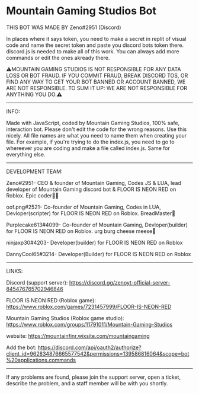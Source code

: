 # Mountain Gaming Studios Bot

THIS BOT WAS MADE BY Zeno#2951 (Discord)

In places where it says token, you need to make a secret in replit of visual code and name the secret token and paste you discord bots token there. discord.js is needed to make all of this work. You can always add more commands or edit the ones akready there.

⚠️MOUNTAIN GAMING STUDIOS IS NOT RESPONSIBLE FOR ANY DATA LOSS OR BOT FRAUD. IF YOU COMMIT FRAUD, BREAK DISCORD TOS, OR FIND ANY WAY TO GET YOUR BOT BANNED OR ACCOUNT BANNED, WE ARE NOT RESPONSIBLE. TO SUM IT UP: WE ARE NOT RESPONSIBLE FOR ANYTHING YOU DO.⚠️

------------------------------------------------------------------------------------------------------------------------------------------------------
INFO:

Made with JavaScript, coded by Mountain Gaming Studios, 100% safe, interaction bot. Please don't edit the code for the wrong reasons. Use this nicely. All file names are what you need to name them when creating your file. For example, if you're trying to do the index.js, you need to go to whereever you are coding and make a file called index.js. Same for everything else.

------------------------------------------------------------------------------------------------------------------------------------------------------
DEVELOPMENT TEAM:

Zeno#2951- CEO & founder of Mountain Gaming, Codes JS & LUA, lead developer of Mountain Gaming discord bot & FLOOR IS NEON RED on Roblox. Epic coder🧑‍💻

oof.png#2521- Co-founder of Mountain Gaming, Codes in LUA, Devloper(scripter) for FLOOR IS NEON RED on Roblox. BreadMaster🍞

Purplecake613#4099- Co-founder of Mountain Gaming, Devloper(builder) for FLOOR IS NEON RED on Roblox. urg burg cheese meese🧀

ninjaxp30#4203- Developer(builder) for FLOOR IS NEON RED on Roblox

DannyCool65#3214- Developer(Builder) for FLOOR IS NEON RED on Roblox

------------------------------------------------------------------------------------------------------------------------------------------------------
LINKS:

Discord (support server): https://discord.gg/zenoyt-official-server-845476765702946846

FLOOR IS NEON RED (Roblox game): https://www.roblox.com/games/7231457999/FLOOR-IS-NEON-RED

Mountain Gaming Studios (Roblox game studio): https://www.roblox.com/groups/11791011/Mountain-Gaming-Studios

website: https://mountainfinr.wixsite.com/mountaingaming

Add the bot: https://discord.com/api/oauth2/authorize?client_id=962834876665577542&permissions=139586816064&scope=bot%20applications.commands

------------------------------------------------------------------------------------------------------------------------------------------------------

If any problems are found, please join the support server, open a ticket, describe the problem, and a staff member will be with you shortly.
